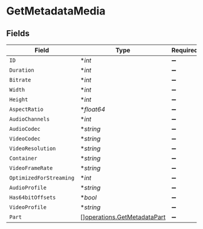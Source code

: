 # GetMetadataMedia


## Fields

| Field                                                                      | Type                                                                       | Required                                                                   | Description                                                                | Example                                                                    |
| -------------------------------------------------------------------------- | -------------------------------------------------------------------------- | -------------------------------------------------------------------------- | -------------------------------------------------------------------------- | -------------------------------------------------------------------------- |
| `ID`                                                                       | **int*                                                                     | :heavy_minus_sign:                                                         | N/A                                                                        | 15                                                                         |
| `Duration`                                                                 | **int*                                                                     | :heavy_minus_sign:                                                         | N/A                                                                        | 141417                                                                     |
| `Bitrate`                                                                  | **int*                                                                     | :heavy_minus_sign:                                                         | N/A                                                                        | 2278                                                                       |
| `Width`                                                                    | **int*                                                                     | :heavy_minus_sign:                                                         | N/A                                                                        | 1920                                                                       |
| `Height`                                                                   | **int*                                                                     | :heavy_minus_sign:                                                         | N/A                                                                        | 814                                                                        |
| `AspectRatio`                                                              | **float64*                                                                 | :heavy_minus_sign:                                                         | N/A                                                                        | 2.35                                                                       |
| `AudioChannels`                                                            | **int*                                                                     | :heavy_minus_sign:                                                         | N/A                                                                        | 2                                                                          |
| `AudioCodec`                                                               | **string*                                                                  | :heavy_minus_sign:                                                         | N/A                                                                        | aac                                                                        |
| `VideoCodec`                                                               | **string*                                                                  | :heavy_minus_sign:                                                         | N/A                                                                        | h264                                                                       |
| `VideoResolution`                                                          | **string*                                                                  | :heavy_minus_sign:                                                         | N/A                                                                        | 1080                                                                       |
| `Container`                                                                | **string*                                                                  | :heavy_minus_sign:                                                         | N/A                                                                        | mp4                                                                        |
| `VideoFrameRate`                                                           | **string*                                                                  | :heavy_minus_sign:                                                         | N/A                                                                        | 24p                                                                        |
| `OptimizedForStreaming`                                                    | **int*                                                                     | :heavy_minus_sign:                                                         | N/A                                                                        | 0                                                                          |
| `AudioProfile`                                                             | **string*                                                                  | :heavy_minus_sign:                                                         | N/A                                                                        | lc                                                                         |
| `Has64bitOffsets`                                                          | **bool*                                                                    | :heavy_minus_sign:                                                         | N/A                                                                        | false                                                                      |
| `VideoProfile`                                                             | **string*                                                                  | :heavy_minus_sign:                                                         | N/A                                                                        | high                                                                       |
| `Part`                                                                     | [][operations.GetMetadataPart](../../models/operations/getmetadatapart.md) | :heavy_minus_sign:                                                         | N/A                                                                        |                                                                            |